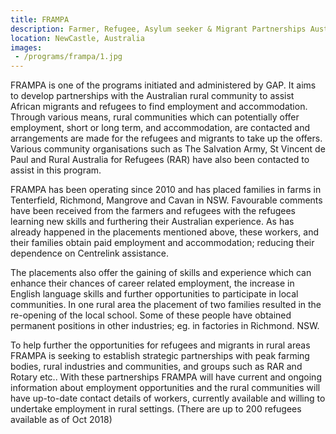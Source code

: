 ```yaml
---
title: FRAMPA 
description: Farmer, Refugee, Asylum seeker & Migrant Partnerships Australia
location: NewCastle, Australia
images: 
 - /programs/frampa/1.jpg
---
```


FRAMPA is one of the programs initiated and administered by GAP. It aims to develop partnerships with the Australian rural community to assist African migrants and refugees to find employment and accommodation. Through various means, rural communities which can potentially offer employment, short or long term, and accommodation, are contacted and arrangements are made for the refugees and migrants to take up the offers. Various community organisations such as The Salvation Army, St Vincent de Paul and Rural Australia for Refugees (RAR) have also been contacted to assist in this program.

FRAMPA has been operating since 2010 and has placed families in farms in Tenterfield, Richmond, Mangrove and Cavan in NSW. Favourable comments have been received from the farmers and refugees with the refugees learning new skills and furthering their Australian experience. As has already happened in the placements mentioned above, these workers, and their families obtain paid employment and accommodation; reducing their dependence on Centrelink assistance.

The placements also offer the gaining of skills and experience which can enhance their chances of career related employment, the increase in English language skills and further opportunities to participate in local communities. In one rural area the placement of two families resulted in the re-opening of the local school. Some of these people have obtained permanent positions in other industries; eg. in factories in Richmond. NSW.

To help further the opportunities for refugees and migrants in rural areas FRAMPA is seeking to establish strategic partnerships with peak farming bodies, rural industries and communities, and groups such as RAR and Rotary etc.. With these partnerships FRAMPA will have current and ongoing information about employment opportunities and the rural communities will have up-to-date contact details of workers, currently available and willing to undertake employment in rural settings. (There are up to 200 refugees available as of Oct 2018)